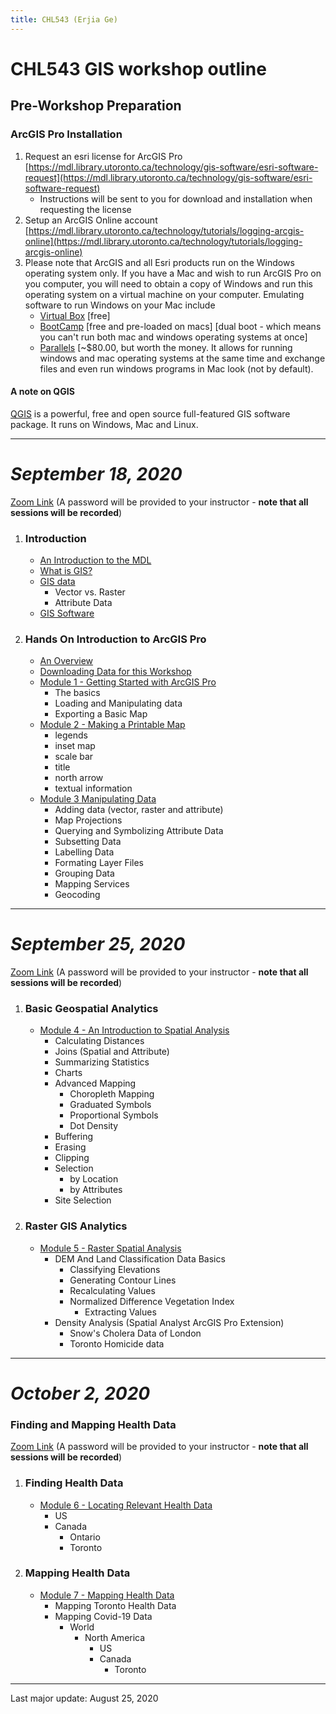 ```yaml
---
title: CHL543 (Erjia Ge)
---
```


# CHL543 GIS workshop outline


## Pre-Workshop Preparation

### ArcGIS Pro Installation

1. Request an esri license for ArcGIS Pro [https://mdl.library.utoronto.ca/technology/gis-software/esri-software-request](https://mdl.library.utoronto.ca/technology/gis-software/esri-software-request)
    * Instructions will be sent to you for download and installation when requesting the license
1. Setup an ArcGIS Online account [https://mdl.library.utoronto.ca/technology/tutorials/logging-arcgis-online](https://mdl.library.utoronto.ca/technology/tutorials/logging-arcgis-online)
1. Please note that ArcGIS and all Esri products run on the Windows operating system only. If you have a Mac and wish to run ArcGIS Pro on you computer, you will need to obtain a copy of Windows and run this operating system on a virtual machine on your computer. Emulating software to run Windows on your Mac include 
    * [Virtual Box](https://www.oracle.com/virtualization/virtualbox/) [free]
    * [BootCamp](https://support.apple.com/en-ca/boot-camp) [free and pre-loaded on macs] [dual boot - which means you can't run both mac and windows operating systems at once]
    * [Parallels](https://www.parallels.com/) [~$80.00, but worth the money. It allows for running windows and mac operating systems at the same time and exchange files and even run windows programs in Mac look (not by default).

#### A note on QGIS

[QGIS](http://qgis.com) is a powerful, free and open source full-featured GIS software package. It runs on Windows, Mac and Linux. 

---

# *September 18, 2020*
[Zoom Link](https://us02web.zoom.us/j/85809149821?pwd=aEtSQnMwaDR3bFBJeHpiVWNGYUxRQT09)
(A password will be provided to your instructor - **note that all sessions will be recorded**)


1. ### Introduction

	- [An Introduction to the MDL](https://maps.library.utoronto.ca/workshops/ArcGISProWorkshop/2020/04%20MDL%20(2020).pdf)
	- [What is GIS?](https://maps.library.utoronto.ca/workshops/ArcGISProWorkshop/2020/01%20-%20What%20is%20GIS_%20(2020).pdf)
	- [GIS data](https://maps.library.utoronto.ca/workshops/ArcGISProWorkshop/2020/02%20-%20GIS%20Data%20(2020).pdf)
		- Vector vs. Raster
		- Attribute Data
	- [GIS Software](https://maps.library.utoronto.ca/workshops/ArcGISProWorkshop/2020/03%20-%20GIS%20Software%20(2020).pdf)

1. ### Hands On Introduction to ArcGIS Pro

	- [An Overview](https://maps.library.utoronto.ca/workshops/ArcGISProWorkshop/2020/04%20-%20ArcGIS%20Pro%20Modules%20Overview%20(2020).pdf)
	- [Downloading Data for this Workshop](https://maps.library.utoronto.ca/workshops/ArcGISProWorkshop/2020/data.zip)
	- [Module 1 - Getting Started with ArcGIS Pro](https://maps.library.utoronto.ca/workshops/ArcGISProWorkshop/2020/05%20-%20ArcGIS%20pro%20Module%201%20-%20A%20Tour%20of%20ArcGIS%20Pro%20(2020).pdf)
	 	- The basics
		- Loading and Manipulating data
		- Exporting a Basic Map
	- [Module 2 - Making a Printable Map](https://maps.library.utoronto.ca/workshops/ArcGISProWorkshop/2020/06%20-%20ArcGIS%20Pro%20Module%202%20-%20Making%20a%20Map%20(2020).pdf) 
		- legends
		- inset map
		- scale bar
		- title
		- north arrow
		- textual information
	- [Module 3 Manipulating Data](https://maps.library.utoronto.ca/workshops/ArcGISProWorkshop/2020/07%20-%20ArcGIS%20Pro%20Module%203%20-%20Loading%20and%20Manipulating%20Data%20(2020).pdf)
		- Adding data (vector, raster and attribute)
		- Map Projections
		- Querying and Symbolizing Attribute Data
		- Subsetting Data
		- Labelling Data
		- Formating Layer Files
		- Grouping Data
		- Mapping Services
		- Geocoding

---

# *September 25, 2020*

[Zoom Link](https://us02web.zoom.us/j/85809149821?pwd=aEtSQnMwaDR3bFBJeHpiVWNGYUxRQT09)
(A password will be provided to your instructor - **note that all sessions will be recorded**)

1. ### Basic Geospatial Analytics
	- [Module 4 - An Introduction to Spatial Analysis](https://maps.library.utoronto.ca/workshops/ArcGISProWorkshop/2020/08%20-%20ArcGIS%20Pro%20Module%204%20-%20Analysis%20Tools%20(2020).pdf)
		- Calculating Distances
		- Joins (Spatial and Attribute)
		- Summarizing Statistics
		- Charts
		- Advanced Mapping
			- Choropleth Mapping
			- Graduated Symbols
			- Proportional Symbols
			- Dot Density
		- Buffering
		- Erasing
		- Clipping
		- Selection 
			- by Location
			- by Attributes
		- Site Selection
1. ### Raster GIS Analytics
	- [Module 5 - Raster Spatial Analysis](https://maps.library.utoronto.ca/workshops/ArcGISProWorkshop/2020/09%20-%20ArcGIS%20Pro%20Module%205%20-%20Working%20with%20Raster%20Data%20(2020).pdf)
		- DEM And Land Classification Data Basics
			- Classifying Elevations
			- Generating Contour Lines
			- Recalculating Values
			- Normalized Difference Vegetation Index
				- Extracting Values
		- Density Analysis (Spatial Analyst ArcGIS Pro Extension)
			- Snow's Cholera Data of London
			- Toronto Homicide data

---

# *October 2, 2020*

### Finding and Mapping Health Data

[Zoom Link](https://us02web.zoom.us/j/85809149821?pwd=aEtSQnMwaDR3bFBJeHpiVWNGYUxRQT09)
(A password will be provided to your instructor - **note that all sessions will be recorded**)

1. ### Finding Health Data
	- [Module 6 - Locating Relevant Health Data](https://maps.library.utoronto.ca/workshops/FindingGeoData/FindingGeohealthData2020.pdf)
		- US
		- Canada
			- Ontario
			- Toronto

1. ### Mapping Health Data
	- [Module 7 - Mapping Health Data](https://maps.library.utoronto.ca/workshops/ArcGISProWorkshop/2020/10%20-%20ArcGIS%20Pro%20Module%207%20%20-%20Mapping%20Toronto%20Health%20Data%20(covid-19).pdf) 
		- Mapping Toronto Health Data
		- Mapping Covid-19 Data
			- World 
				- North America
					- US	
					- Canada
						- Toronto
---

Last major update: August 25, 2020
